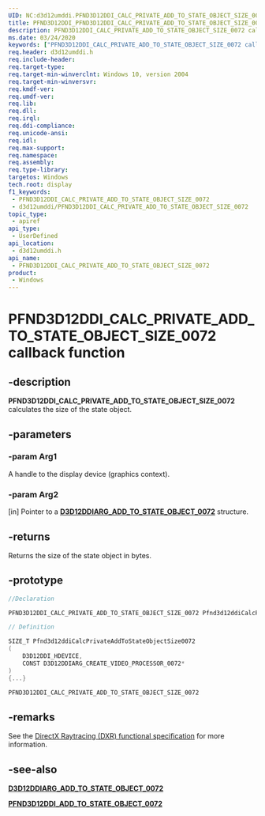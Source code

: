 ```yaml
---
UID: NC:d3d12umddi.PFND3D12DDI_CALC_PRIVATE_ADD_TO_STATE_OBJECT_SIZE_0072
title: PFND3D12DDI_PFND3D12DDI_CALC_PRIVATE_ADD_TO_STATE_OBJECT_SIZE_0072 (d3d12umddi.h)
description: PFND3D12DDI_CALC_PRIVATE_ADD_TO_STATE_OBJECT_SIZE_0072 calculates the size of the state object.
ms.date: 03/24/2020
keywords: ["PFND3D12DDI_CALC_PRIVATE_ADD_TO_STATE_OBJECT_SIZE_0072 callback function"]
req.header: d3d12umddi.h
req.include-header: 
req.target-type: 
req.target-min-winverclnt: Windows 10, version 2004
req.target-min-winversvr: 
req.kmdf-ver: 
req.umdf-ver: 
req.lib: 
req.dll: 
req.irql: 
req.ddi-compliance: 
req.unicode-ansi: 
req.idl: 
req.max-support: 
req.namespace: 
req.assembly: 
req.type-library: 
targetos: Windows
tech.root: display
f1_keywords:
 - PFND3D12DDI_CALC_PRIVATE_ADD_TO_STATE_OBJECT_SIZE_0072
 - d3d12umddi/PFND3D12DDI_CALC_PRIVATE_ADD_TO_STATE_OBJECT_SIZE_0072
topic_type:
 - apiref
api_type:
 - UserDefined
api_location:
 - d3d12umddi.h
api_name:
 - PFND3D12DDI_CALC_PRIVATE_ADD_TO_STATE_OBJECT_SIZE_0072
product:
 - Windows
---
```


# PFND3D12DDI_CALC_PRIVATE_ADD_TO_STATE_OBJECT_SIZE_0072 callback function


## -description

**PFND3D12DDI_CALC_PRIVATE_ADD_TO_STATE_OBJECT_SIZE_0072** calculates the size of the state object.

## -parameters

### -param Arg1

A handle to the display device (graphics context).

### -param Arg2

[in] Pointer to a [**D3D12DDIARG_ADD_TO_STATE_OBJECT_0072**](ns-d3d12umddi-d3d12ddiarg_add_to_state_object_0072.md) structure.

## -returns

Returns the size of the state object in bytes.

## -prototype

```cpp
//Declaration

PFND3D12DDI_CALC_PRIVATE_ADD_TO_STATE_OBJECT_SIZE_0072 Pfnd3d12ddiCalcPrivateAddToStateObjectSize0072;

// Definition

SIZE_T Pfnd3d12ddiCalcPrivateAddToStateObjectSize0072
(
    D3D12DDI_HDEVICE,
    CONST D3D12DDIARG_CREATE_VIDEO_PROCESSOR_0072*
)
{...}

PFND3D12DDI_CALC_PRIVATE_ADD_TO_STATE_OBJECT_SIZE_0072

```

## -remarks

See the [DirectX Raytracing (DXR) functional specification](https://microsoft.github.io/DirectX-Specs/d3d/Raytracing.html) for more information.

## -see-also

[**D3D12DDIARG_ADD_TO_STATE_OBJECT_0072**](ns-d3d12umddi-d3d12ddiarg_add_to_state_object_0072.md)

[**PFND3D12DDI_ADD_TO_STATE_OBJECT_0072**](nc-d3d12umddi-pfnd3d12ddi_add_to_state_object_0072.md)

